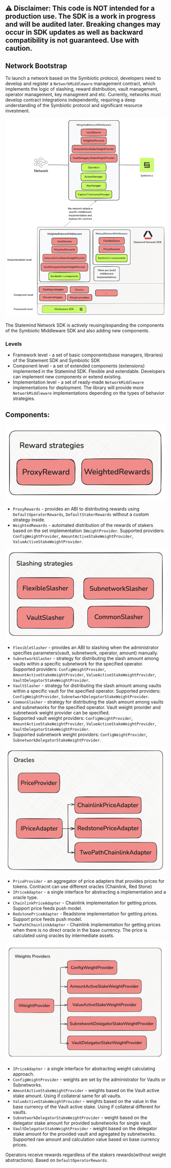 ## ⚠️ Disclaimer: This code is NOT intended for a production use. The SDK is a work in progress and will be audited later. Breaking changes may occur in SDK updates as well as backward compatibility is not guaranteed. Use with caution.

## Network Bootstrap

To launch a network based on the Symbiotic protocol, developers need to develop and register a `NetworkMiddleware` management contract, which implements the logic of slashing, reward distribution, vault management, operator management, key managment and etc.
Currently, networks must develop contract integrations independently, requiring a deep understanding of the Symbiotic protocol and significant resource investment.

![main_schema](img/main_schema.png)

The Statemind Network SDK is actively reusing/expanding the components of the Symbiotic Middleware SDK and also adding new components.

### Levels

- Framework level - a set of basic components(base managers, libraries) of the Statement SDK and Symbiotic SDK
- Component level - a set of extended components (extensions) implemented in the Statemind SDK.
Flexible and extendable. Developers can implement new components or extend existing.
- Implementation level - a set of ready-made `NetworkMiddleware` implementations for deployment.
The library will provide more `NetworkMiddleware` implementations depending on the types of behavior strategies.

## Components:


![Reward](img/reward.png)

* `ProxyRewards` - provides an ABI to distributing rewards using `DefaultOperatorRewards`, `DefaultStakerRewards` without a custom strategy inside.
* `WeightedRewards` - automated distribution of the rewards of stakers based on the set implementation `IWeightProvider`. Supported providers: `ConfigWeightProvider`, `AmountActiveStakeWeightProvider`, `ValueActiveStakeWeightProvider`.

![Slashing](img/slashing.png)

* `FlexibleSlasher` - provides an ABI to slashing when the administrator specifies parameters(vault, subnetwork, operator, amount) manually.
* `SubnetworkSlasher` - strategy for distributing the slash amount among vaults within a specific subnetwork for the specified operator.
Supported providers: `ConfigWeightProvider`, `AmountActiveStakeWeightProvider`, `ValueActiveStakeWeightProvider`, `VaultDelegatorStakeWeightProvider`.
* `VaultSlasher` - strategy for distributing the slash amount among vaults within a specific vault for the specified operator.
Supported providers: `ConfigWeightProvider`, `SubnetworkDelegatorStakeWeightProvider`.
* `CommonSlasher` - strategy for distributing the slash amount among vaults and subnetworks for the specified operator. Vault weight provider and subnetwork weight provider can be specified.
* Supported vault weight providers: `ConfigWeightProvider`, `AmountActiveStakeWeightProvider`, `ValueActiveStakeWeightProvider`, `VaultDelegatorStakeWeightProvider`.
* Supported subnetwork weight providers: `ConfigWeightProvider`, `SubnetworkDelegatorStakeWeightProvider`.

![Oracles](img/oracles.png)

* `PriceProvider` - an aggregator of price adapters that provides prices for tokens. Contracnt can use different oracles (Chainlink, Red Stone)
* `IPriceAdapter` - a single interface for abstracting a implementation and a oracle type.
* `ChainlinkPriceAdapter` - Chainlink implementation for getting prices. Support price feeds push model.
* `RedstonePriceAdapter` - Readstone implementation for getting prices. Support price feeds push model.
* `TwoPathChainlinkAdapter` - Chainlink implementation for getting prices when there is no direct oracle in the base currency. The price is calculated using oracles by intermediate assets.

![WeightProviders](img/weight_providers.png)

* `IPriceAdapter` - a single interface for abstracting weight calculating approach.
* `ConfigWeightProvider` - weights are set by the administrator for Vaults or Subnetworks.
* `AmountActiveStakeWeightProvider` - weights based on the Vault active stake amount. Using if collateral same for all vaults.
* `ValueActiveStakeWeightProvider` - weights based on the value in the base currency of the Vault active stake. Using if collateral different for vaults.
* `SubnetworkDelegatorStakeWeightProvider` - weight based on the delegator stake amount for provided subnetworks for single vault.
* `VaultDelegatorStakeWeightProvider` - weight based on the delegator stake amount for the provided vault and agregated by subnetworks. Supported raw amount and calculation value based on base currency prices.

Operators receive rewards regardless of the stakers rewards(without weight abstractions). Based on `DefaultOperatorRewards`.
